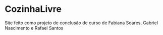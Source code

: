 # CozinhaLivre

Site feito como projeto de conclusão de curso de Fabiana Soares, Gabriel Nascimento e Rafael Santos
